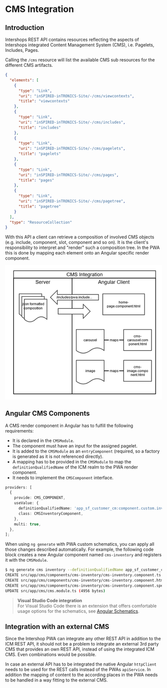 # CMS Integration

## Introduction

Intershops REST API contains resources reflecting the aspects of Intershops integrated Content Management System (CMS), i.e. Pagelets, Includes, Pages.

Calling the `/cms` resource will list the available CMS sub resources for the different CMS artifacts.

```json
{
  "elements": [
    {
      "type": "Link",
      "uri": "inSPIRED-inTRONICS-Site/-/cms/viewcontexts",
      "title": "viewcontexts"
    },
    {
      "type": "Link",
      "uri": "inSPIRED-inTRONICS-Site/-/cms/includes",
      "title": "includes"
    },
    {
      "type": "Link",
      "uri": "inSPIRED-inTRONICS-Site/-/cms/pagelets",
      "title": "pagelets"
    },
    {
      "type": "Link",
      "uri": "inSPIRED-inTRONICS-Site/-/cms/pages",
      "title": "pages"
    },
    {
      "type": "Link",
      "uri": "inSPIRED-inTRONICS-Site/-/cms/pagetree",
      "title": "pagetree"
    }
  ],
  "type": "ResourceCollection"
}
```

With this API a client can retrieve a composition of involved CMS objects (e.g. include, component, slot, component and so on). It is the client's responsibility to interpret and "render" such a composition tree. In the PWA this is done by mapping each element onto an Angular specific render component.

![CMS Integration Overview](cms-integration.png)

## Angular CMS Components

A CMS render component in Angular has to fulfill the following requirements:

- It is declared in the `CMSModule`.
- The component must have an input for the assigned pagelet.
- It is added to the `CMSModule` as an `entryComponent` (required, so a factory is generated as it is not referenced directly).
- A mapping has to be provided in the `CMSModule` to map the `definitionQualifiedName` of the ICM realm to the PWA render component.
- It needs to implement the `CMSComponent` interface.

```typescript
providers: [
  {
    provide: CMS_COMPONENT,
    useValue: {
      definitionQualifiedName: 'app_sf_customer_cm:component.custom.inventory.pagelet2-Component',
      class: CMSInventoryComponent,
    },
    multi: true,
  },
];
```

When using `ng generate` with PWA custom schematics, you can apply all those changes described automatically. For example, the following code block creates a new Angular component named `cms-inventory` and registers it with the `CMSModule`.

```bash
$ ng generate cms inventory --definitionQualifiedName app_sf_customer_cm:component.custom.inventory.pagelet2-Component
CREATE src/app/cms/components/cms-inventory/cms-inventory.component.ts (386 bytes)
CREATE src/app/cms/components/cms-inventory/cms-inventory.component.html (32 bytes)
CREATE src/app/cms/components/cms-inventory/cms-inventory.component.spec.ts (795 bytes)
UPDATE src/app/cms/cms.module.ts (4956 bytes)
```

> **Visual Studio Code integration**  
> For Visual Studio Code there is an extension that offers comfortable usage options for the schematics, see [Angular Schematics](https://marketplace.visualstudio.com/items?itemName=cyrilletuzi.angular-schematics).

## Integration with an external CMS

Since the Intershop PWA can integrate any other REST API in addition to the ICM REST API, it should not be a problem to integrate an external 3rd party CMS that provides an own REST API, instead of using the integrated ICM CMS. Even combinations would be possible.

In case an external API has to be integrated the native Angular `httpClient` needs to be used for the REST calls instead of the PWAs `apiService`. In addition the mapping of content to the according places in the PWA needs to be handled in a way fitting to the external CMS.
